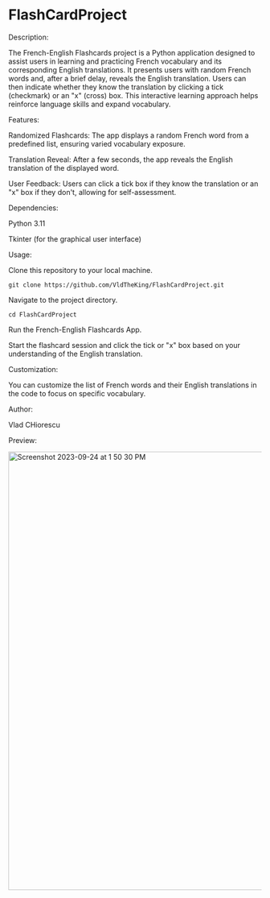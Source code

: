 # FlashCardProject

Description:

The French-English Flashcards project is a Python application designed to assist users in learning and practicing French vocabulary and its corresponding English translations. It presents users with random French words and, after a brief delay, reveals the English translation. Users can then indicate whether they know the translation by clicking a tick (checkmark) or an "x" (cross) box. This interactive learning approach helps reinforce language skills and expand vocabulary.

Features:

Randomized Flashcards: The app displays a random French word from a predefined list, ensuring varied vocabulary exposure.

Translation Reveal: After a few seconds, the app reveals the English translation of the displayed word.

User Feedback: Users can click a tick box if they know the translation or an "x" box if they don't, allowing for self-assessment.

Dependencies:

Python 3.11

Tkinter (for the graphical user interface)

Usage:

Clone this repository to your local machine.

```git clone https://github.com/VldTheKing/FlashCardProject.git```

Navigate to the project directory.

```cd FlashCardProject```

Run the French-English Flashcards App.

Start the flashcard session and click the tick or "x" box based on your understanding of the English translation.

Customization:

You can customize the list of French words and their English translations in the code to focus on specific vocabulary.

Author:

Vlad CHiorescu

Preview:

<img width="871" alt="Screenshot 2023-09-24 at 1 50 30 PM" src="https://github.com/VldTheKing/FlashCardProject/assets/69807993/6c760b72-296c-454b-b72e-b790127c8f0e">

